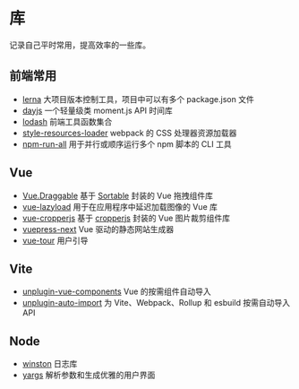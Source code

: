 # 库

记录自己平时常用，提高效率的一些库。

## 前端常用

- [lerna](https://github.com/lerna/lerna) 大项目版本控制工具，项目中可以有多个 package.json 文件
- [dayjs](https://github.com/iamkun/dayjs) 一个轻量级类 moment.js API 时间库
- [lodash](https://github.com/lodash/lodash) 前端工具函数集合
- [style-resources-loader](https://github.com/yenshih/style-resources-loader) webpack 的 CSS 处理器资源加载器
- [npm-run-all](https://github.com/mysticatea/npm-run-all) 用于并行或顺序运行多个 npm 脚本的 CLI 工具

## Vue

- [Vue.Draggable](https://github.com/SortableJS/Vue.Draggable) 基于 [Sortable](https://github.com/SortableJS/Sortable) 封装的 Vue 拖拽组件库
- [vue-lazyload](https://github.com/hilongjw/vue-lazyload) 用于在应用程序中延迟加载图像的 Vue 库
- [vue-cropperjs](https://github.com/Agontuk/vue-cropperjs) 基于 [cropperjs](https://github.com/fengyuanchen/cropperjs) 封装的 Vue 图片裁剪组件库
- [vuepress-next](https://github.com/vuepress/vuepress-next) Vue 驱动的静态网站生成器
- [vue-tour](https://github.com/pulsardev/vue-tour) 用户引导

## Vite

- [unplugin-vue-components](https://github.com/antfu/unplugin-vue-components) Vue 的按需组件自动导入
- [unplugin-auto-import](https://github.com/antfu/unplugin-auto-import) 为 Vite、Webpack、Rollup 和 esbuild 按需自动导入 API

## Node

- [winston](https://github.com/winstonjs/winston) 日志库
- [yargs](https://github.com/yargs/yargs) 解析参数和生成优雅的用户界面
